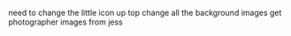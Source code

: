need to change the little icon up top
change all the background images
get photographer images from jess


